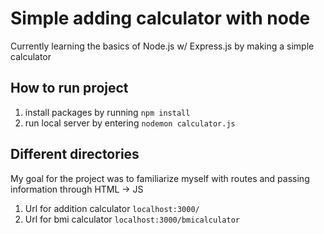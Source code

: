 # Simple adding calculator with node #
Currently learning the basics of Node.js w/ Express.js by making a simple calculator
## How to run project ##
1. install packages by running `npm install`
2. run local server by entering `nodemon calculator.js`
## Different directories ##
My goal for the project was to familiarize myself with routes and passing information through HTML -> JS
1. Url for addition calculator `localhost:3000/`
2. Url for bmi calculator `localhost:3000/bmicalculator`
